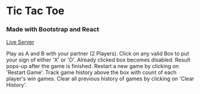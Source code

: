 # Tic Tac Toe

### Made with Bootstrap and React

[Live Server](tictactoe-pi-three.vercel.app)

Play as A and B with your partner (2 Players).
Click on any valid Box to put your sign of either 'X' or 'O'.
Already clicked box becomes disabled.
Result pops-up after the game is finished.
Restart a new game by clicking on 'Restart Game'.
Track game history above the box with count of each player's win games.
Clear all previous history of games by clicking on 'Clear History'.
